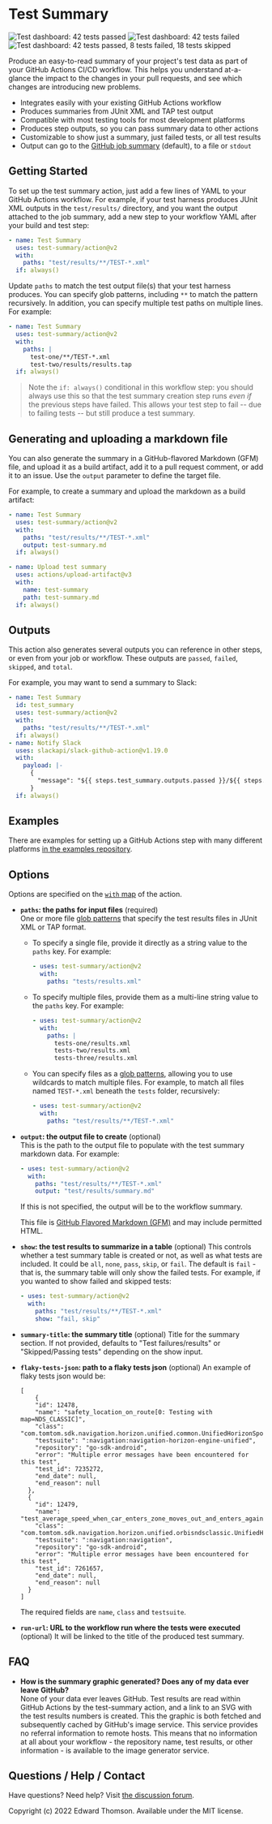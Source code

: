 Test Summary
============
![Test dashboard: 42 tests passed](https://svg.test-summary.com/dashboard.svg?p=42)
![Test dashboard: 42 tests failed](https://svg.test-summary.com/dashboard.svg?f=42)
![Test dashboard: 42 tests passed, 8 tests failed, 18 tests skipped](https://svg.test-summary.com/dashboard.svg?p=42&f=8&s=18)

Produce an easy-to-read summary of your project's test data as part of your GitHub Actions CI/CD workflow. This helps you understand at-a-glance the impact to the changes in your pull requests, and see which changes are introducing new problems.

* Integrates easily with your existing GitHub Actions workflow
* Produces summaries from JUnit XML and TAP test output
* Compatible with most testing tools for most development platforms
* Produces step outputs, so you can pass summary data to other actions
* Customizable to show just a summary, just failed tests, or all test results
* Output can go to the [GitHub job summary](https://docs.github.com/en/actions/using-workflows/workflow-commands-for-github-actions#adding-a-job-summary) (default), to a file or `stdout`

Getting Started
---------------
To set up the test summary action, just add a few lines of YAML to your GitHub Actions workflow. For example, if your test harness produces JUnit XML outputs in the `test/results/` directory, and you want the output attached to the job summary, add a new step to your workflow YAML after your build and test step:

```yaml
- name: Test Summary
  uses: test-summary/action@v2
  with:
    paths: "test/results/**/TEST-*.xml"
  if: always()
```

Update `paths` to match the test output file(s) that your test harness produces. You can specify glob patterns, including `**` to match the pattern recursively. In addition, you can specify multiple test paths on multiple lines. For example:

```yaml
- name: Test Summary
  uses: test-summary/action@v2
  with:
    paths: |
      test-one/**/TEST-*.xml
      test-two/results/results.tap
  if: always()
```

> Note the `if: always()` conditional in this workflow step: you should always use this so that the test summary creation step runs _even if_ the previous steps have failed. This allows your test step to fail -- due to failing tests -- but still produce a test summary.

Generating and uploading a markdown file
----------------------------------------
You can also generate the summary in a GitHub-flavored Markdown (GFM) file, and upload it as a build artifact, add it to a pull request comment, or add it to an issue. Use the `output` parameter to define the target file.

For example, to create a summary and upload the markdown as a build artifact:

```yaml
- name: Test Summary
  uses: test-summary/action@v2
  with:
    paths: "test/results/**/TEST-*.xml"
    output: test-summary.md
  if: always()

- name: Upload test summary
  uses: actions/upload-artifact@v3
  with:
    name: test-summary
    path: test-summary.md
  if: always()
```

Outputs
-------
This action also generates several outputs you can reference in other steps, or even from your job or workflow. These outputs are `passed`, `failed`, `skipped`, and `total`.

For example, you may want to send a summary to Slack:

```yaml
- name: Test Summary
  id: test_summary
  uses: test-summary/action@v2
  with:
    paths: "test/results/**/TEST-*.xml"
  if: always()
- name: Notify Slack
  uses: slackapi/slack-github-action@v1.19.0
  with:
    payload: |-
      {
        "message": "${{ steps.test_summary.outputs.passed }}/${{ steps.test_summary.outputs.total }} tests passed"
      }
  if: always()
```

Examples
--------
There are examples for setting up a GitHub Actions step with many different platforms [in the examples repository](https://github.com/test-summary/examples).

Options
-------
Options are specified on the [`with` map](https://docs.github.com/en/actions/using-workflows/workflow-syntax-for-github-actions#jobsjob_idstepswith) of the action.

* **`paths`: the paths for input files** (required)  
  One or more file [glob patterns](https://docs.github.com/en/actions/using-workflows/workflow-syntax-for-github-actions#filter-pattern-cheat-sheet) that specify the test results files in JUnit XML or TAP format.

  * To specify a single file, provide it directly as a string value to the `paths` key. For example:

    ```yaml
    - uses: test-summary/action@v2
      with:
        paths: "tests/results.xml"
    ```

  * To specify multiple files, provide them as a multi-line string value to the `paths` key. For example:

    ```yaml
    - uses: test-summary/action@v2
      with:
        paths: |
          tests-one/results.xml
          tests-two/results.xml
          tests-three/results.xml
    ```

  * You can specify files as a [glob patterns](https://docs.github.com/en/actions/using-workflows/workflow-syntax-for-github-actions#filter-pattern-cheat-sheet), allowing you to use wildcards to match multiple files. For example, to match all files named `TEST-*.xml` beneath the `tests` folder, recursively:

    ```yaml
    - uses: test-summary/action@v2
      with:
        paths: "test/results/**/TEST-*.xml"
    ```

* **`output`: the output file to create** (optional)  
  This is the path to the output file to populate with the test summary markdown data. For example:

  ```yaml
  - uses: test-summary/action@v2
    with:
      paths: "test/results/**/TEST-*.xml"
      output: "test/results/summary.md"
  ```

  If this is not specified, the output will be to the workflow summary.

  This file is [GitHub Flavored Markdown (GFM)](https://github.github.com/gfm/) and may include permitted HTML.

* **`show`: the test results to summarize in a table** (optional)
  This controls whether a test summary table is created or not, as well as what tests are included. It could be `all`, `none`, `pass`, `skip`, or `fail`. The default is `fail` - that is, the summary table will only show the failed tests. For example, if you wanted to show failed and skipped tests:

  ```yaml
  - uses: test-summary/action@v2
    with:
      paths: "test/results/**/TEST-*.xml"
      show: "fail, skip"
  ```

* **`summary-title`: the summary title** (optional)
  Title for the summary section. If not provided, defaults to "Test failures/results" or "Skipped/Passing tests" depending on the show input.

* **`flaky-tests-json`: path to a flaky tests json** (optional)
  An example of flaky tests json would be:
  ```
  [
      {
      "id": 12478,
      "name": "safety_location_on_route[0: Testing with map=NDS_CLASSIC]",
      "class": "com.tomtom.sdk.navigation.horizon.unified.common.UnifiedHorizonSpotSafetyLocationCollaborationTest",
      "testsuite": ":navigation:navigation-horizon-engine-unified",
      "repository": "go-sdk-android",
      "error": "Multiple error messages have been encountered for this test",
      "test_id": 7235272,
      "end_date": null,
      "end_reason": null
    },
    {
      "id": 12479,
      "name": "test_average_speed_when_car_enters_zone_moves_out_and_enters_again",
      "class": "com.tomtom.sdk.navigation.horizon.unified.orbisndsclassic.UnifiedHorizonOrbisNdsClassicMapDependentSLAverageSpeedComponentTest",
      "testsuite": ":navigation:navigation",
      "repository": "go-sdk-android",
      "error": "Multiple error messages have been encountered for this test",
      "test_id": 7261657,
      "end_date": null,
      "end_reason": null
    }
  ]
  ```
  The required fields are `name`, `class` and `testsuite`.

* **`run-url`: URL to the workflow run where the tests were executed** (optional)
  It will be linked to the title of the produced test summary.


FAQ
---
* **How is the summary graphic generated? Does any of my data ever leave GitHub?**  
  None of your data ever leaves GitHub. Test results are read within GitHub Actions by the test-summary action, and a link to an SVG with the test results numbers is created. This the graphic is both fetched and subsequently cached by GitHub's image service. This service provides no referral information to remote hosts. This means that no information at all about your workflow - the repository name, test results, or other information - is available to the image generator service.

Questions / Help / Contact
--------------------------
Have questions? Need help? Visit [the discussion forum](https://github.com/test-summary/action/discussions).

Copyright (c) 2022 Edward Thomson. Available under the MIT license.

